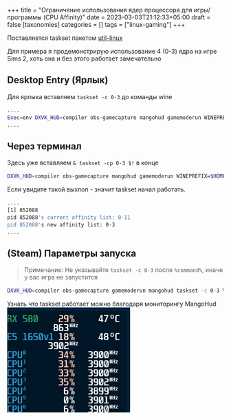 +++
title = "Ограничение использования ядер процессора для игры/программы (CPU Affinity)"
date = 2023-03-03T21:12:33+05:00
draft = false
[taxonomies]
categories = []
tags = ["linux-gaming"]
+++

Поставляется taskset пакетом [util-linux](https://www.archlinux.org/packages/core/x86_64/util-linux/)

Для примера я продемонстрирую использование 4 (0-3) ядра на игре Sims 2, хоть она и без этого работает замечательно

## Desktop Entry (Ярлык)

Для ярлыка вставляем `taskset -c 0-3` до команды wine

```bash
....
Exec=env DXVK_HUD=compiler obs-gamecapture mangohud gamemoderun WINEPREFIX="$HOME/.local/share/wineprefixes/SIMS2" taskset -c 0-3 wine Z:\\\\home\\\\anix\\\\Games\\\\The\\ Sims\\ 2\\ -\\ Seasons\\\\sims2seasons\\\\TSBin\\\\Sims2EP5.exe
....
```

## Через терминал

Здесь уже вставляем `& taskset -cp 0-3 $!` в конце

```bash
DXVK_HUD=compiler obs-gamecapture mangohud gamemoderun WINEPREFIX=$HOME/.local/share/wineprefixes/SIMS2 wine /home/anix/Desktop/The\ Sims\ 2\ -\ Seasons.lnk & taskset -cp 0-3 $!
```

Если увидите такой выхлоп - значит taskset начал работать.

```sh
....
[1] 852088
pid 852088's current affinity list: 0-11
pid 852088's new affinity list: 0-3
....
```

## (Steam) Параметры запуска

> Примечание: Не указывайте `taskset -c 0-3` после `%command%`, иначе у вас игра не запустится

```bash
DXVK_HUD=compiler obs-gamecapture gamemoderun mangohud taskset -c 0-3 %command%
```

Узнать что taskset работает можно благодаря мониторингу MangoHud
![image](/images/CPU-Affinity/taskset-mangohud.png)
